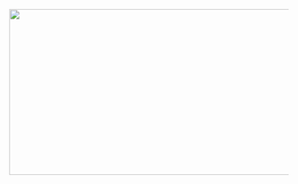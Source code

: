 <a href="https://github.com/devxb/gitanimals">
<img
  src="https://render.gitanimals.org/farms/eongiin"
  width="600"
  height="300"
/>
</a>
